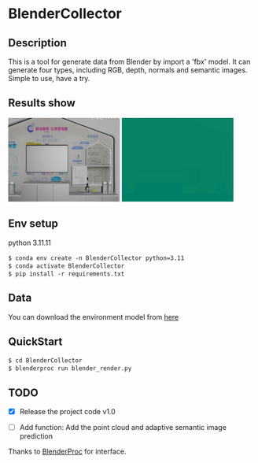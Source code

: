 # BlenderCollector
## Description

This is a tool for generate data from Blender by import a 'fbx' model. It can generate four types, including RGB, depth, normals and semantic images. Simple to use, have a try.

## Results show

<img src="./assets/rgb.png" alt="rgb_data" width="45%"/>  <img src="./assets/depth.png" alt="depth_data" width="45%"/>

## Env setup

python 3.11.11

```
$ conda env create -n BlenderCollector python=3.11
$ conda activate BlenderCollector
$ pip install -r requirements.txt
```

## Data
You can download the environment model from [here](https://drive.google.com/drive/folders/1zgI3Mv0FJwDQNO_sIcSULqvCsyzzFhkd?usp=drive_link)

## QuickStart

    $ cd BlenderCollector
    $ blenderproc run blender_render.py

## TODO

- [x] Release the project code v1.0
- [ ] Add function: Add the point cloud and adaptive semantic image prediction



Thanks to [BlenderProc](https://github.com/DLR-RM/BlenderProc) for interface.
